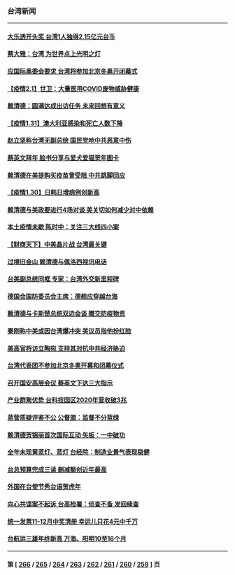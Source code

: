 ### 台湾新闻
---
#### [大乐透开头奖 台湾1人独得2.15亿元台币](../../pages/ncid1349361/n13547616.md) 
#### [蔡大雅：台湾 为世界点上光明之灯](../../pages/ncid1349361/n13531530.md) 
#### [应国际奥委会要求 台湾将参加北京冬奥开闭幕式](../../pages/ncid1349361/n13547230.md) 
#### [【疫情2.1】世卫：大量医用COVID废物威胁健康](../../pages/ncid1349361/n13545491.md) 
#### [赖清德：圆满达成出访任务 未来回想有意义](../../pages/ncid1349361/n13544482.md) 
#### [【疫情1.31】澳大利亚感染和死亡人数下降](../../pages/ncid1349361/n13544673.md) 
#### [赵立坚称台湾无副总统 国民党呛中共恶意中伤](../../pages/ncid1349361/n13543803.md) 
#### [蔡英文拜年 脸书分享与爱犬爱猫贺年图卡](../../pages/ncid1349361/n13544231.md) 
#### [赖清德在美提购买疫苗曾受阻 中共跳脚回应](../../pages/ncid1349361/n13541783.md) 
#### [【疫情1.30】日韩日增病例创新高](../../pages/ncid1349361/n13541382.md) 
#### [赖清德与美政要进行4场对谈 美关切如何减少对中依赖](../../pages/ncid1349361/n13541339.md) 
#### [本土疫情未歇 陈时中：关注三大线四小案](../../pages/ncid1349361/n13541296.md) 
#### [【财商天下】中美晶片战 台湾最关键](../../pages/ncid1349361/n13540307.md) 
#### [过境旧金山 赖清德与佩洛西视讯电话](../../pages/ncid1349361/n13540101.md) 
#### [台美副总统同框 专家：台湾外交新里程碑](../../pages/ncid1349361/n13539021.md) 
#### [德国会国防委员会主席：德舰应穿越台海](../../pages/ncid1349361/n13538773.md) 
#### [赖清德与卡斯楚总统双边会谈 赠交防疫物资](../../pages/ncid1349361/n13538326.md) 
#### [秦刚称中美或因台湾爆冲突 美议员指他扮红脸](../../pages/ncid1349361/n13537360.md) 
#### [美高官将访立陶宛 支持其对抗中共经济胁迫](../../pages/ncid1349361/n13537688.md) 
#### [台湾代表团不参加北京冬奥开幕和闭幕仪式](../../pages/ncid1349361/n13536481.md) 
#### [召开国安高层会议 蔡英文下达三大指示](../../pages/ncid1349361/n13536442.md) 
#### [产业群聚优势 台科技园区2020年营收破3兆](../../pages/ncid1349361/n13536440.md) 
#### [蓝营质疑评鉴不公 公督盟：监督不分蓝绿](../../pages/ncid1349361/n13536448.md) 
#### [赖清德贺锦丽首次国际互动  矢板：一中破功](../../pages/ncid1349361/n13536436.md) 
#### [全年未现黄蓝灯、蓝灯 台经院：制造业景气表现稳健](../../pages/ncid1349361/n13536433.md) 
#### [台总预算完成三读 删减额创近年最高](../../pages/ncid1349361/n13536430.md) 
#### [外国在台使节秀台语贺虎年](../../pages/ncid1349361/n13536427.md) 
#### [向心共谍案不起诉 台高检署：侦查不备 发回续查](../../pages/ncid1349361/n13536147.md) 
#### [统一发票11-12月中奖清册 幸运儿只花4元中千万](../../pages/ncid1349361/n13536152.md) 
#### [台航运三雄年终新高 万海、阳明10至16个月](../../pages/ncid1349361/n13536142.md) 

---
#### 第 [ [266](./266.md) / [265](./265.md) / [264](./264.md) / [263](./263.md) / [262](./262.md) / [261](./261.md) / [260](./260.md) / [259](./259.md) ] 页
